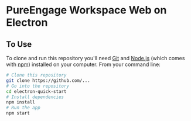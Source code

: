 # PureEngage Workspace Web on Electron

## To Use

To clone and run this repository you'll need [Git](https://git-scm.com) and [Node.js](https://nodejs.org/en/download/) (which comes with [npm](http://npmjs.com)) installed on your computer. From your command line:

```bash
# Clone this repository
git clone https://github.com/...
# Go into the repository
cd electron-quick-start
# Install dependencies
npm install
# Run the app
npm start
```
